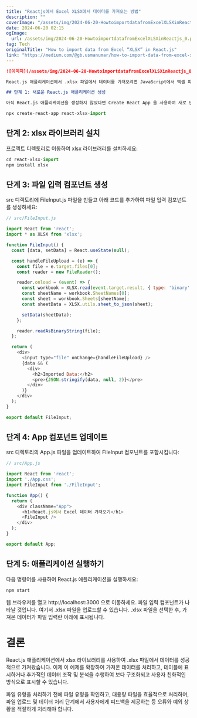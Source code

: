 ```yaml
---
title: "Reactjs에서 Excel XLSX에서 데이터를 가져오는 방법"
description: ""
coverImage: "/assets/img/2024-06-20-HowtoimportdatafromExcelXLSXinReactjs_0.png"
date: 2024-06-20 02:15
ogImage: 
  url: /assets/img/2024-06-20-HowtoimportdatafromExcelXLSXinReactjs_0.png
tag: Tech
originalTitle: "How to import data from Excel “XLSX” in React.js"
link: "https://medium.com/@gb.usmanumar/how-to-import-data-from-excel-xlsx-in-react-js-f486a600dc9f"
---
```



```markdown
![이미지](/assets/img/2024-06-20-HowtoimportdatafromExcelXLSXinReactjs_0.png)

React.js 애플리케이션에서 .xlsx 파일에서 데이터를 가져오려면 JavaScript에서 엑셀 파일을 읽고 쓰는 인기 있는 라이브러리 인 xlsx 를 사용할 수 있습니다. 이 안내서에서는 React.js 애플리케이션에서 .xlsx 파일에서 데이터를 가져 오는 단계를 안내합니다.

## 단계 1: 새로운 React.js 애플리케이션 생성

아직 React.js 애플리케이션을 생성하지 않았다면 Create React App 을 사용하여 새로 만들 수 있습니다.
```

<div class="content-ad"></div>

```js
npx create-react-app react-xlsx-import
```

## 단계 2: xlsx 라이브러리 설치

프로젝트 디렉토리로 이동하여 xlsx 라이브러리를 설치하세요:

```js
cd react-xlsx-import
npm install xlsx
```

<div class="content-ad"></div>

## 단계 3: 파일 입력 컴포넌트 생성

src 디렉토리에 FileInput.js 파일을 만들고 아래 코드를 추가하여 파일 입력 컴포넌트를 생성하세요:

```js
// src/FileInput.js

import React from 'react';
import * as XLSX from 'xlsx';

function FileInput() {
  const [data, setData] = React.useState(null);

  const handleFileUpload = (e) => {
    const file = e.target.files[0];
    const reader = new FileReader();

    reader.onload = (event) => {
      const workbook = XLSX.read(event.target.result, { type: 'binary' });
      const sheetName = workbook.SheetNames[0];
      const sheet = workbook.Sheets[sheetName];
      const sheetData = XLSX.utils.sheet_to_json(sheet);

      setData(sheetData);
    };

    reader.readAsBinaryString(file);
  };

  return (
    <div>
      <input type="file" onChange={handleFileUpload} />
      {data && (
        <div>
          <h2>Imported Data:</h2>
          <pre>{JSON.stringify(data, null, 2)}</pre>
        </div>
      )}
    </div>
  );
}

export default FileInput;
```

## 단계 4: App 컴포넌트 업데이트

<div class="content-ad"></div>

src 디렉토리의 App.js 파일을 업데이트하여 FileInput 컴포넌트를 포함시킵니다:

```js
// src/App.js

import React from 'react';
import './App.css';
import FileInput from './FileInput';

function App() {
  return (
    <div className="App">
      <h1>React.js에서 Excel 데이터 가져오기</h1>
      <FileInput />
    </div>
  );
}

export default App;
```

## 단계 5: 애플리케이션 실행하기

다음 명령어를 사용하여 React.js 애플리케이션을 실행하세요:

<div class="content-ad"></div>

```js
npm start
```

웹 브라우저를 열고 http://localhost:3000 으로 이동하세요. 파일 입력 컴포넌트가 나타날 것입니다. 여기서 .xlsx 파일을 업로드할 수 있습니다. .xlsx 파일을 선택한 후, 가져온 데이터가 파일 입력란 아래에 표시됩니다.

# 결론

React.js 애플리케이션에서 xlsx 라이브러리를 사용하여 .xlsx 파일에서 데이터를 성공적으로 가져왔습니다. 이제 이 예제를 확장하여 가져온 데이터를 처리하고, 테이블에 표시하거나 추가적인 데이터 조작 및 분석을 수행하여 보다 구조화되고 사용자 친화적인 방식으로 표시할 수 있습니다.

<div class="content-ad"></div>

파일 유형을 처리하기 전에 파일 유형을 확인하고, 대용량 파일을 효율적으로 처리하며, 파일 업로드 및 데이터 처리 단계에서 사용자에게 피드백을 제공하는 등 오류와 예외 상황을 적절하게 처리해야 합니다.